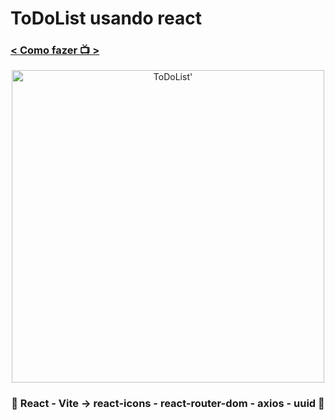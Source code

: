 <h1>ToDoList usando react</h1>
<h3><a href="https://www.youtube.com/watch?v=ErjWNvP6mko&t=5215s&ab_channel=FelipeRocha%E2%80%A2dicasparadevs" target="_blank">< Como fazer 📺 ></a></h3>
<div align='center'>
    <img width='500' src="https://github.com/carlos09v/toDoList-react/blob/main/toDo_Felipe/src/assets/preview.jpg?raw=true" alt="ToDoList'">
    <h3>💜 React - Vite -> react-icons - react-router-dom - axios - uuid 💜</h3>
</div>



